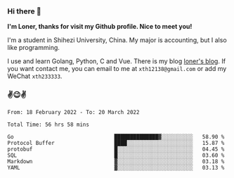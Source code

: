 ### Hi there 👋️

**I'm Loner, thanks for visit my Github profile. Nice to meet you!**

I'm a student in Shihezi University, China. My major is accounting, but I also like programming.

I use and learn Golang, Python, C and Vue. There is my blog [loner's blog](https://www.loner1024.top).  If you want contact me, you can email to me at `xth12138@gmail.com` or add my WeChat `xth233333`.

### ✌️😉✌️

<!--START_SECTION:waka-->

```text
From: 18 February 2022 - To: 20 March 2022

Total Time: 56 hrs 58 mins

Go                                ██████████████▓░░░░░░░░░░   58.90 %
Protocol Buffer                   ████░░░░░░░░░░░░░░░░░░░░░   15.87 %
protobuf                          █░░░░░░░░░░░░░░░░░░░░░░░░   04.45 %
SQL                               █░░░░░░░░░░░░░░░░░░░░░░░░   03.60 %
Markdown                          ▓░░░░░░░░░░░░░░░░░░░░░░░░   03.18 %
YAML                              ▓░░░░░░░░░░░░░░░░░░░░░░░░   03.13 %
```

<!--END_SECTION:waka-->



